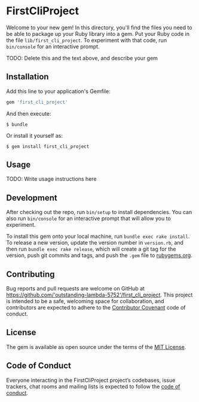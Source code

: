 # FirstCliProject

Welcome to your new gem! In this directory, you'll find the files you need to be able to package up your Ruby library into a gem. Put your Ruby code in the file `lib/first_cli_project`. To experiment with that code, run `bin/console` for an interactive prompt.

TODO: Delete this and the text above, and describe your gem

## Installation

Add this line to your application's Gemfile:

```ruby
gem 'first_cli_project'
```

And then execute:

    $ bundle

Or install it yourself as:

    $ gem install first_cli_project

## Usage

TODO: Write usage instructions here

## Development

After checking out the repo, run `bin/setup` to install dependencies. You can also run `bin/console` for an interactive prompt that will allow you to experiment.

To install this gem onto your local machine, run `bundle exec rake install`. To release a new version, update the version number in `version.rb`, and then run `bundle exec rake release`, which will create a git tag for the version, push git commits and tags, and push the `.gem` file to [rubygems.org](https://rubygems.org).

## Contributing

Bug reports and pull requests are welcome on GitHub at https://github.com/'outstanding-lambda-5752'/first_cli_project. This project is intended to be a safe, welcoming space for collaboration, and contributors are expected to adhere to the [Contributor Covenant](http://contributor-covenant.org) code of conduct.

## License

The gem is available as open source under the terms of the [MIT License](https://opensource.org/licenses/MIT).

## Code of Conduct

Everyone interacting in the FirstCliProject project’s codebases, issue trackers, chat rooms and mailing lists is expected to follow the [code of conduct](https://github.com/'outstanding-lambda-5752'/first_cli_project/blob/master/CODE_OF_CONDUCT.md).
